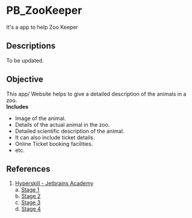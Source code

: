 # PB_ZooKeeper
It's a app to help Zoo Keeper

## Descriptions
To be updated.

## Objective 
This app/ Website helps to give a detailed description of the animals in a zoo. <br>
**Includes**
* Image of the animal.
* Details of the actual animal in the zoo.
* Detailed scientific description of the animal.
* It can also include ticket details.
* Online Ticket booking facilities.
* etc.

## References
1. [Hyperskill - Jetbrains Academy](https://hyperskill.org/projects/98) <br>
    a. [Stage 1](https://hyperskill.org/projects/98/stages/539/implement) <br>
    b. [Stage 2](https://hyperskill.org/projects/98/stages/540/implement) <br>
    c. [Stage 3](https://hyperskill.org/projects/98/stages/541/implement) <br>
    d. [Stage 4](https://hyperskill.org/projects/98/stages/542/implement)
